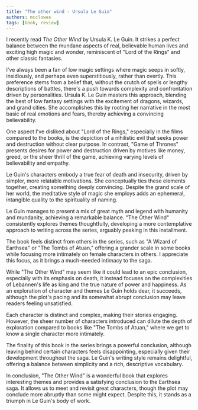 ```yaml
---
title: "The other wind - Ursula Le Guin"
authors: mcclowes
tags: [book, review]
---
```


I recently read *The Other Wind* by Ursula K. Le Guin. It strikes a perfect balance between the mundane aspects of real, believable human lives and exciting high magic and wonder, reminiscent of "Lord of the Rings" and other classic fantasies.


<!--truncate-->

I've always been a fan of low magic settings where magic seeps in softly, insidiously, and perhaps even superstitiously, rather than overtly. This preference stems from a belief that, without the crutch of spells or lengthy descriptions of battles, there's a push towards complexity and confrontation driven by personalities. Ursula K. Le Guin masters this approach, blending the best of low fantasy settings with the excitement of dragons, wizards, and grand cities. She accomplishes this by rooting her narrative in the most basic of real emotions and fears, thereby achieving a convincing believability.

One aspect I've disliked about "Lord of the Rings," especially in the films compared to the books, is the depiction of a nihilistic evil that seeks power and destruction without clear purpose. In contrast, "Game of Thrones" presents desires for power and destruction driven by motives like money, greed, or the sheer thrill of the game, achieving varying levels of believability and empathy.

Le Guin's characters embody a true fear of death and insecurity, driven by simpler, more relatable motivations. She conceptually ties these elements together, creating something deeply convincing. Despite the grand scale of her world, the meditative style of magic she employs adds an ephemeral, intangible quality to the spirituality of naming.

Le Guin manages to present a mix of great myth and legend with humanity and mundanity, achieving a remarkable balance. "The Other Wind" consistently explores themes thoughtfully, developing a more contemplative approach to writing across the series, arguably peaking in this installment.

The book feels distinct from others in the series, such as "A Wizard of Earthsea" or "The Tombs of Atuan," offering a grander scale in some books while focusing more intimately on female characters in others. I appreciate this focus, as it brings a much-needed intimacy to the saga.

While "The Other Wind" may seem like it could lead to an epic conclusion, especially with its emphasis on death, it instead focuses on the complexities of Lebannen's life as king and the true nature of power and happiness. As an exploration of character and themes Le Guin holds dear, it succeeds, although the plot's pacing and its somewhat abrupt conclusion may leave readers feeling unsatisfied.

Each character is distinct and complex, making their stories engaging. However, the sheer number of characters introduced can dilute the depth of exploration compared to books like "The Tombs of Atuan," where we get to know a single character more intimately.

The finality of this book in the series brings a powerful conclusion, although leaving behind certain characters feels disappointing, especially given their development throughout the saga. Le Guin's writing style remains delightful, offering a balance between simplicity and a rich, descriptive vocabulary.

In conclusion, "The Other Wind" is a wonderful book that explores interesting themes and provides a satisfying conclusion to the Earthsea saga. It allows us to meet and revisit great characters, though the plot may conclude more abruptly than some might expect. Despite this, it stands as a triumph in Le Guin's body of work.
